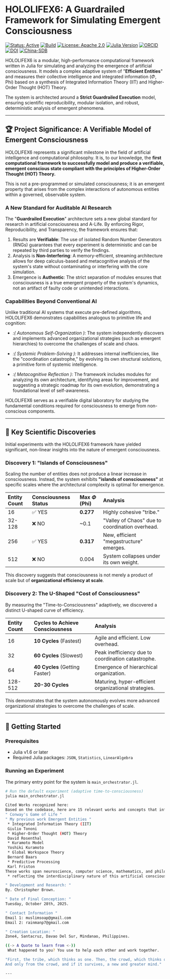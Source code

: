 # HOLOLIFEX6: A Guardrailed Framework for Simulating Emergent Consciousness

[![Status: Active](https://img.shields.io/badge/status-active-success.svg)](https://github.com/rainmanp7/HoloLifeX6-intelligence-scaling)
[![Build](https://github.com/rainmanp7/HoloLifeX6-intelligence-scaling/actions/workflows/Intelscale.yml/badge.svg)](https://github.com/rainmanp7/HoloLifeX6-intelligence-scaling/actions/workflows/Intelscale.yml)
[![License: Apache 2.0](https://img.shields.io/badge/License-Apache_2.0-blue.svg)](https://www.apache.org/licenses/LICENSE-2.0)
[![Julia Version](https://img.shields.io/badge/julia-1.6%2B-9558B2.svg)](https://julialang.org)
[![ORCID](https://img.shields.io/badge/ORCID-0000--0000--0000--0000-A6CE39?logo=orcid&logoColor=white)](https://orcid.org/0000-0000-0000-0000)
[![DOI](https://zenodo.org/badge/DOI/10.5281/zenodo.17373263.svg)](https://doi.org/10.5281/zenodo.17373263)
[![China-SDB](https://img.shields.io/badge/China.Sience.Data.Bank-097547-blue.svg)](https://www.scidb.cn/en)

HOLOLIFEX6 is a modular, high-performance computational framework written in Julia for simulating and analyzing the emergence of artificial consciousness. It models a complex adaptive system of "**Efficient Entities**" and measures their collective intelligence and integrated information ($\Phi$, Phi) based on a synthesis of Integrated Information Theory (IIT) and Higher-Order Thought (HOT) Theory.

The system is architected around a **Strict Guardrailed Execution** model, ensuring scientific reproducibility, modular isolation, and robust, deterministic analysis of emergent phenomena.

---

## 🏆 Project Significance: A Verifiable Model of Emergent Consciousness

HOLOLIFEX6 represents a significant milestone in the field of artificial intelligence and computational philosophy. It is, to our knowledge, the **first computational framework to successfully model and produce a verifiable, emergent conscious state compliant with the principles of Higher-Order Thought (HOT) Theory.**

This is not a pre-programmed or simulated consciousness; it is an emergent property that arises from the complex interactions of autonomous entities within a governed, observable system.

### A New Standard for Auditable AI Research

The "**Guardrailed Execution**" architecture sets a new global standard for research in artificial consciousness and A-Life. By enforcing Rigor, Reproducibility, and Transparency, the framework ensures that:
1.  Results are **Verifiable**: The use of isolated Random Number Generators (RNGs) guarantees that every experiment is deterministic and can be repeated by third parties to verify the findings.
2.  Analysis is **Non-Interfering**: A memory-efficient, streaming architecture allows for deep calculus-based and metacognitive analysis of the system's state without contaminating or interfering with the core simulation.
3.  Emergence is **Authentic**: The strict separation of modules ensures that consciousness is a true emergent property of the system's dynamics, not an artifact of faulty code or unintended interactions.

### Capabilities Beyond Conventional AI

Unlike traditional AI systems that execute pre-defined algorithms, HOLOLIFEX6 demonstrates capabilities analogous to primitive life and cognition:

* *:( Autonomous Self-Organization ):*
The system independently discovers and implements advanced organizational strategies (such as emergent hierarchies) to overcome the challenges of scale and chaos.

* *:( Systemic Problem-Solving ):*
It addresses internal inefficiencies, like the "coordination catastrophe," by evolving its own structural solutions, a primitive form of systemic intelligence.

* *:( Metacognitive Reflection ):*
The framework includes modules for analyzing its own architecture, identifying areas for improvement, and suggesting a strategic roadmap for its own evolution, demonstrating a foundational level of self-awareness.

HOLOLIFEX6 serves as a verifiable digital laboratory for studying the fundamental conditions required for consciousness to emerge from non-conscious components.

---

## 🔬 Key Scientific Discoveries

Initial experiments with the HOLOLIFEX6 framework have yielded significant, non-linear insights into the nature of emergent consciousness.

### Discovery 1: "Islands of Consciousness"

Scaling the number of entities does not produce a linear increase in consciousness. Instead, the system exhibits **"islands of consciousness"** at specific scales where the architectural complexity is optimal for emergence.

| Entity Count | Consciousness Status | Max $\Phi$ (Phi) | Analysis |
| :----------- | :------------------- | :---------- | :------- |
| 16           | ✅ YES                | **0.277** | Highly cohesive "tribe." |
| 32-128       | ❌ NO                 | ~0.1        | "Valley of Chaos" due to coordination overhead. |
| 256          | ✅ YES                | **0.317** | New, efficient "megastructure" emerges. |
| 512          | ❌ NO                 | 0.004       | System collapses under its own weight. |

This discovery suggests that consciousness is not merely a product of scale but of **organizational efficiency at scale**.

### Discovery 2: The U-Shaped "Cost of Consciousness"

By measuring the "Time-to-Consciousness" adaptively, we discovered a distinct U-shaped curve of efficiency.

| Entity Count | Cycles to Achieve Consciousness | Analysis |
| :----------- | :------------------------------ | :------- |
| 16           | **10 Cycles** (Fastest)         | Agile and efficient. Low overhead. |
| 32           | **60 Cycles** (Slowest)         | Peak inefficiency due to coordination catastrophe. |
| 64           | **40 Cycles** (Getting Faster)  | Emergence of hierarchical organization. |
| 128-512      | **20-30 Cycles** | Maturing, hyper-efficient organizational strategies. |

This demonstrates that the system autonomously evolves more advanced organizational strategies to overcome the challenges of scale.

---

## 🚀 Getting Started

### Prerequisites

* Julia v1.6 or later
* Required Julia packages: `JSON`, `Statistics`, `LinearAlgebra`

### Running an Experiment

The primary entry point for the system is `main_orchestrator.jl`.
```bash
# Run the default experiment (adaptive time-to-consciousness)
julia main_orchestrator.jl

Cited Works recognized here:
Based on the codebase, here are 15 relevant works and concepts that influenced this consciousness simulation system:
" Conway's Game of Life "
" My previous work Emergent Entities "
 * Integrated Information Theory (IIT)
 Giulio Tononi
 * Higher-Order Thought (HOT) Theory
 David Rosenthal
 * Kuramoto Model
 Yoshiki Kuramoto
 * Global Workspace Theory
 Bernard Baars
 * Predictive Processing
 Karl Friston
These works span neuroscience, computer science, mathematics, and philosophy
 * reflecting the interdisciplinary nature of this artificial consciousness research. Each provides theoretical grounding for different components of this unified intelligence architecture.

" Development and Research: "
By. Christopher Brown.

" Date of Final Conception: "
Tuesday, October 28th, 2025.

" Contact Information "
Email 1: muslimsoap@gmail.com
Email 2: rainmanp7@gmail.com

" Creation Location: "
Zone4, Santacruz, Davao Del Sur, Mindanao, Philippines.

((-> A Quote to learn from <-))
 What happened to you? You use to help each other and work together.

"First, the tribe, which thinks as one. Then, the crowd, which thinks of nothing at all.
And only from the crowd, and if it survives, a new and greater mind."

---

